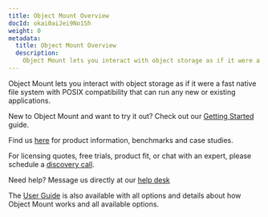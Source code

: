 ```yaml
---
title: Object Mount Overview
docId: okai0aiJei9No1Sh
weight: 0
metadata:
  title: Object Mount Overview
  description:
    Object Mount lets you interact with object storage as if it were a fast native file system with POSIX compatibility that can run any new or existing applications.
---
```


Object Mount lets you interact with object storage as if it were a fast native file system with POSIX compatibility that can run any new or existing applications.

New to Object Mount and want to try it out? Check out our [Getting Started](object-mount/getting-started/intro) guide.

Find us [here](https://www.storj.io/fuse-filesystem) for product information, benchmarks and case studies.

For licensing quotes, free trials, product fit, or chat with an expert, please schedule a [discovery call](https://www.storj.io/landing/get-in-touch).

Need help? Message us directly at our [help desk](https://supportdcs.storj.io/hc/en-us/requests/new)

The [User Guide](./object-mount/user-guides) is also available with all options and details about how Object Mount works and all available options.
